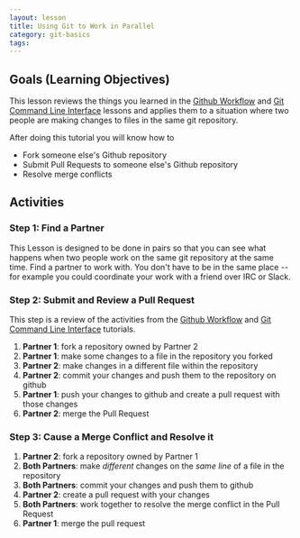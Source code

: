 ```yaml
---
layout: lesson
title: Using Git to Work in Parallel
category: git-basics
tags:
---
```


## Goals (Learning Objectives)

This lesson reviews the things you learned in the [Github Workflow](lessons/github-workflow)
and [Git Command Line Interface](lessons/git-cli) lessons and applies them to a situation where two people are making changes to files in the same git repository.

After doing this tutorial you will know how to

* Fork someone else's Github repository
* Submit Pull Requests to someone else's Github repository
* Resolve merge conflicts

## Activities

### Step 1: Find a Partner

This Lesson is designed to be done in pairs so that you can see what happens when two people work on the same git repository at the same time.  Find a partner to work with. You don't have to be in the same place -- for example you could coordinate your work with a friend over IRC or Slack.

### Step 2: Submit and Review a Pull Request

This step is a review of the activities from the [Github Workflow](lessons/github-workflow)
and [Git Command Line Interface](lessons/git-cli) tutorials.

1. **Partner 1**: fork a repository owned by Partner 2
2. **Partner 1**: make some changes to a file in the repository you forked
3. **Partner 2**: make changes in a different file within the repository
4. **Partner 2**: commit your changes and push them to the repository on github
3. **Partner 1**: push your changes to github and create a pull request with those changes
4. **Partner 2**: merge the Pull Request

### Step 3: Cause a Merge Conflict and Resolve it

1. **Partner 2**: fork a repository owned by Partner 1
2. **Both Partners**: make _different_ changes on the _same line_ of a file in the repository
3. **Both Partners**: commit your changes and push them to github
4. **Partner 2**: create a pull request with your changes
5. **Both Partners**: work together to resolve the merge conflict in the Pull Request
6. **Partner 1**: merge the pull request
